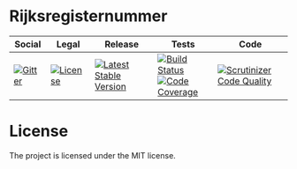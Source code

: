 # Rijksregisternummer

<table>
<thead>
<tr>
<th>Social</th>
<th>Legal</th>
<th>Release</th>
<th>Tests</th>
<th>Code</th>
</tr>
</thead>
<tbody>
<tr>
<td>
<a href="https://gitter.im/SetBased/php-rijksregisternummer?utm_source=badge&utm_medium=badge&utm_campaign=pr-badge"><img src="https://badges.gitter.im/SetBased/php-rijksregisternummer.svg" alt="Gitter"/></a>
</td>
<td>
<a href="https://packagist.org/packages/setbased/php-rijksregisternummer"><img src="https://poser.pugx.org/setbased/php-rijksregisternummer/license" alt="License"/></a>
</td>
<td>
<a href="https://packagist.org/packages/setbased/php-rijksregisternummer"><img src="https://poser.pugx.org/setbased/php-rijksregisternummer/v/stable" alt="Latest Stable Version"/></a>
</td>
<td>
<a href="https://travis-ci.org/SetBased/php-rijksregisternummer"><img src="https://travis-ci.org/SetBased/php-rijksregisternummer.svg?branch=master" alt="Build Status"/></a><br/>
<a href="https://scrutinizer-ci.com/g/SetBased/php-rijksregisternummer/?branch=master"><img src="https://scrutinizer-ci.com/g/SetBased/php-rijksregisternummer/badges/coverage.png?b=master" alt="Code Coverage"/></a>
</td>
<td>
<a href="https://scrutinizer-ci.com/g/SetBased/php-rijksregisternummer/?branch=master"><img src="https://scrutinizer-ci.com/g/SetBased/php-rijksregisternummer/badges/quality-score.png?b=master" alt="Scrutinizer Code Quality"/></a>
</td>
</tr>
</tbody>
</table>



#  License
  
The project is licensed under the MIT license.
 
